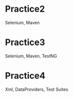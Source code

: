 # Practice2
Selenium, Maven
# Practice3
Selenium, Maven, TestNG
# Practice4
Xml, DataProviders, Test Suites
